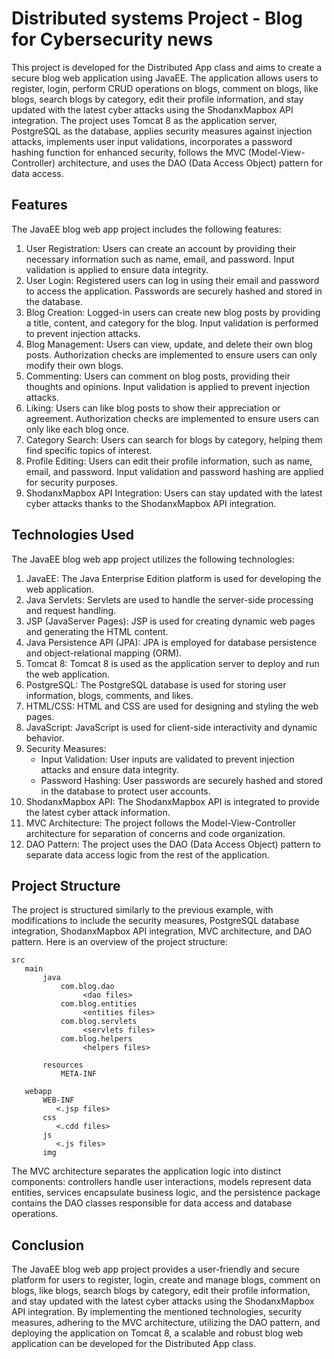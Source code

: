 # Distributed systems Project - Blog for Cybersecurity news

This project is developed for the Distributed App class and aims to create a secure blog web application using JavaEE. The application allows users to register, login, perform CRUD operations on blogs, comment on blogs, like blogs, search blogs by category, edit their profile information, and stay updated with the latest cyber attacks using the ShodanxMapbox API integration. The project uses Tomcat 8 as the application server, PostgreSQL as the database, applies security measures against injection attacks, implements user input validations, incorporates a password hashing function for enhanced security, follows the MVC (Model-View-Controller) architecture, and uses the DAO (Data Access Object) pattern for data access.

## Features

The JavaEE blog web app project includes the following features:

1. User Registration: Users can create an account by providing their necessary information such as name, email, and password. Input validation is applied to ensure data integrity.
2. User Login: Registered users can log in using their email and password to access the application. Passwords are securely hashed and stored in the database.
3. Blog Creation: Logged-in users can create new blog posts by providing a title, content, and category for the blog. Input validation is performed to prevent injection attacks.
4. Blog Management: Users can view, update, and delete their own blog posts. Authorization checks are implemented to ensure users can only modify their own blogs.
5. Commenting: Users can comment on blog posts, providing their thoughts and opinions. Input validation is applied to prevent injection attacks.
6. Liking: Users can like blog posts to show their appreciation or agreement. Authorization checks are implemented to ensure users can only like each blog once.
7. Category Search: Users can search for blogs by category, helping them find specific topics of interest.
8. Profile Editing: Users can edit their profile information, such as name, email, and password. Input validation and password hashing are applied for security purposes.
9. ShodanxMapbox API Integration: Users can stay updated with the latest cyber attacks thanks to the ShodanxMapbox API integration.

## Technologies Used

The JavaEE blog web app project utilizes the following technologies:

1. JavaEE: The Java Enterprise Edition platform is used for developing the web application.
2. Java Servlets: Servlets are used to handle the server-side processing and request handling.
3. JSP (JavaServer Pages): JSP is used for creating dynamic web pages and generating the HTML content.
4. Java Persistence API (JPA): JPA is employed for database persistence and object-relational mapping (ORM).
5. Tomcat 8: Tomcat 8 is used as the application server to deploy and run the web application.
6. PostgreSQL: The PostgreSQL database is used for storing user information, blogs, comments, and likes.
7. HTML/CSS: HTML and CSS are used for designing and styling the web pages.
8. JavaScript: JavaScript is used for client-side interactivity and dynamic behavior.
9. Security Measures:
   - Input Validation: User inputs are validated to prevent injection attacks and ensure data integrity.
   - Password Hashing: User passwords are securely hashed and stored in the database to protect user accounts.
10. ShodanxMapbox API: The ShodanxMapbox API is integrated to provide the latest cyber attack information.
11. MVC Architecture: The project follows the Model-View-Controller architecture for separation of concerns and code organization.
12. DAO Pattern: The project uses the DAO (Data Access Object) pattern to separate data access logic from the rest of the application.

## Project Structure

The project is structured similarly to the previous example, with modifications to include the security measures, PostgreSQL database integration, ShodanxMapbox API integration, MVC architecture, and DAO pattern. Here is an overview of the project structure:


    src
       main
           java
               com.blog.dao
                    <dao files>
               com.blog.entities
                    <entities files>
               com.blog.servlets
                    <servlets files>
               com.blog.helpers
                    <helpers files>

           resources
               META-INF

       webapp
           WEB-INF
              <.jsp files>
           css
              <.cdd files>
           js
              <.js files>
           img


The MVC architecture separates the application logic into distinct components: controllers handle user interactions, models represent data entities, services encapsulate business logic, and the persistence package contains the DAO classes responsible for data access and database operations.

## Conclusion

The JavaEE blog web app project provides a user-friendly and secure platform for users to register, login, create and manage blogs, comment on blogs, like blogs, search blogs by category, edit their profile information, and stay updated with the latest cyber attacks using the ShodanxMapbox API integration. By implementing the mentioned technologies, security measures, adhering to the MVC architecture, utilizing the DAO pattern, and deploying the application on Tomcat 8, a scalable and robust blog web application can be developed for the Distributed App class.
